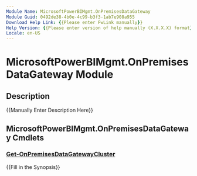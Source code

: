 ```yaml
---
Module Name: MicrosoftPowerBIMgmt.OnPremisesDataGateway
Module Guid: 0492de38-4b0e-4c99-b3f3-1ab7e908a955
Download Help Link: {{Please enter FwLink manually}}
Help Version: {{Please enter version of help manually (X.X.X.X) format}}
Locale: en-US
---
```


# MicrosoftPowerBIMgmt.OnPremisesDataGateway Module
## Description
{{Manually Enter Description Here}}

## MicrosoftPowerBIMgmt.OnPremisesDataGateway Cmdlets
### [Get-OnPremisesDataGatewayCluster](Get-OnPremisesDataGatewayCluster.md)
{{Fill in the Synopsis}}

